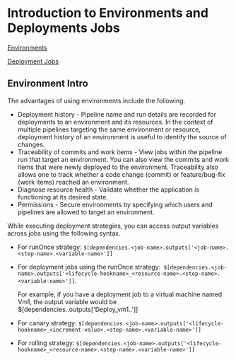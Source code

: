 # Introduction to Environments and Deployments Jobs

[Environments](https://docs.microsoft.com/en-us/azure/devops/pipelines/process/environments?view=azure-devops)

[Deployment Jobs](https://docs.microsoft.com/en-us/azure/devops/pipelines/process/deployment-jobs?view=azure-devops)

## Environment Intro

The advantages of using environments include the following.

- Deployment history - Pipeline name and run details are recorded for deployments to an environment and its resources. In the context of multiple pipelines targeting the same environment or resource, deployment history of an environment is useful to identify the source of changes.
- Traceability of commits and work items - View jobs within the pipeline run that target an environment. You can also view the commits and work items that were newly deployed to the environment. Traceability also allows one to track whether a code change (commit) or feature/bug-fix (work items) reached an environment.
- Diagnose resource health - Validate whether the application is functioning at its desired state.
- Permissions - Secure environments by specifying which users and pipelines are allowed to target an environment.

While executing deployment strategies, you can access output variables across jobs using the following syntax.

- For runOnce strategy: `$[dependencies.<job-name>.outputs['<job-name>.<step-name>.<variable-name>']]`
- For deployment jobs using the runOnce strategy:` $[dependencies.<job-name>.outputs['<lifecycle-hookname>_<resource-name>.<step-name>.<variable-name>']]`.

  For example, if you have a deployment job to a virtual machine named Vm1, the output variable would be $[dependencies.<job-name>.outputs['Deploy_vm1.<step-name>.<variable-name>']]

- For canary strategy: `$[dependencies.<job-name>.outputs['<lifecycle-hookname>_<increment-value>.<step-name>.<variable-name>']]`
- For rolling strategy: `$[dependencies.<job-name>.outputs['<lifecycle-hookname>_<resource-name>.<step-name>.<variable-name>']]`
